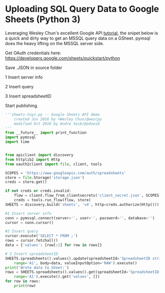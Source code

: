 # Uploading SQL Query Data to Google Sheets (Python 3)

Leveraging Wesley Chun's excellent Google API [tutorial](http://wescpy.blogspot.ca/2016/06/using-new-google-sheets-api.html), the snipet below is a quick and dirty way to get an MSSQL query data on a GSheet.
pymsql does the heavy lifting on the MSSQL server side.

Get OAuth credentials here: https://developers.google.com/sheets/quickstart/python

Save .JSON in source folder

1 Insert server info

2 Insert query

3 Insert spreadsheetID

Start publishing.

```python
'''sheets-toys.py -- Google Sheets API demo
    created Jun 2016 by +Wesley Chun/@wescpy
    modified Oct 2016 by Andre Seib/@adseib
'''
from __future__ import print_function
import pymssql
import time


from apiclient import discovery
from httplib2 import Http
from oauth2client import file, client, tools

SCOPES = 'https://www.googleapis.com/auth/spreadsheets'
store = file.Storage('storage.json')
creds = store.get()

if not creds or creds.invalid:
    flow = client.flow_from_clientsecrets('client_secret.json', SCOPES)
    creds = tools.run_flow(flow, store)
SHEETS = discovery.build('sheets', 'v4', http=creds.authorize(Http()))

#1 Insert server info
conn = pymssql.connect(server='', user='', password='', database='')
cursor = conn.cursor()

#2 Insert query
cursor.execute('SELECT * FROM ;')
rows = cursor.fetchall()
data = {'values': [row[:2] for row in rows]}

# 3 Insert spreadsheetID
SHEETS.spreadsheets().values().update(spreadsheetId='SpreadsheetID string',
    range='A1', body=data, valueInputOption='RAW').execute()
print('Wrote data to Sheet:')
rows = SHEETS.spreadsheets().values().get(spreadsheetId='SpreadsheetID string',
    range='A1').execute().get('values', [])
for row in rows:
    print(row)
```
